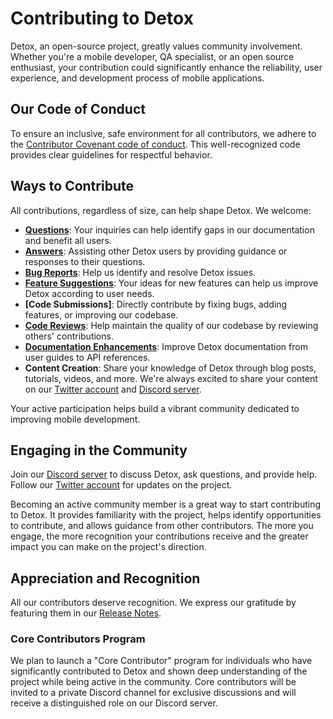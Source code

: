 # Contributing to Detox

Detox, an open-source project, greatly values community involvement. Whether you're a mobile developer, QA specialist, or an open source enthusiast, your contribution could significantly enhance the reliability, user experience, and development process of mobile applications.

## Our Code of Conduct

To ensure an inclusive, safe environment for all contributors, we adhere to the [Contributor Covenant code of conduct]. This well-recognized code provides clear guidelines for respectful behavior.

## Ways to Contribute

All contributions, regardless of size, can help shape Detox. We welcome:

- **[Questions]**: Your inquiries can help identify gaps in our documentation and benefit all users.
- **[Answers]**: Assisting other Detox users by providing guidance or responses to their questions.
- **[Bug Reports]**: Help us identify and resolve Detox issues.
- **[Feature Suggestions]**: Your ideas for new features can help us improve Detox according to user needs.
- **[Code Submissions]**: Directly contribute by fixing bugs, adding features, or improving our codebase.
- **[Code Reviews]**: Help maintain the quality of our codebase by reviewing others' contributions.
- **[Documentation Enhancements]**: Improve Detox documentation from user guides to API references.
- **Content Creation**: Share your knowledge of Detox through blog posts, tutorials, videos, and more. We're always excited to share your content on our [Twitter account] and [Discord server].

Your active participation helps build a vibrant community dedicated to improving mobile development.

## Engaging in the Community

Join our [Discord server] to discuss Detox, ask questions, and provide help. Follow our [Twitter account] for updates on the project.

Becoming an active community member is a great way to start contributing to Detox. It provides familiarity with the project, helps identify opportunities to contribute, and allows guidance from other contributors. The more you engage, the more recognition your contributions receive and the greater impact you can make on the project's direction.

## Appreciation and Recognition

All our contributors deserve recognition. We express our gratitude by featuring them in our [Release Notes].

### Core Contributors Program

We plan to launch a "Core Contributor" program for individuals who have significantly contributed to Detox and shown deep understanding of the project while being active in the community. Core contributors will be invited to a private Discord channel for exclusive discussions and will receive a distinguished role on our Discord server.

[Contributor Covenant code of conduct]: contributing/code-of-conduct.md
[Questions]: contributing/questions/asking-questions.md
[Answers]: contributing/questions/answering-questions.md
[Bug Reports]: contributing/reporting-bugs.md
[Feature Suggestions]: contributing/feature-requests.md
[Code Contributions]: contributing/code/overview.md
[Code Reviews]: contributing/code/reviewing-pull-requests.md
[Documentation Enhancements]: contributing/documentation.md
[Discord server]: https://discord.gg/CkD5QKheF5
[Twitter account]: https://twitter.com/detoxe2e
[Release Notes]: https://github.com/wix/Detox/releases
